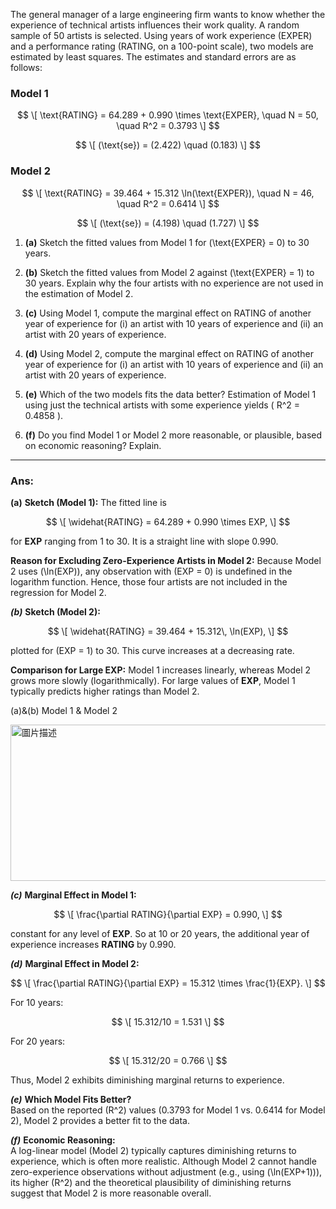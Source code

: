 The general manager of a large engineering firm wants to know whether the experience of technical artists influences their work quality. A random sample of 50 artists is selected. Using years of work experience (EXPER) and a performance rating (RATING, on a 100-point scale), two models are estimated by least squares. The estimates and standard errors are as follows:

### Model 1

$$
\[
\text{RATING} = 64.289 + 0.990 \times \text{EXPER}, \quad N = 50, \quad R^2 = 0.3793
\]
$$

$$
\[
(\text{se}) = (2.422) \quad (0.183)
\]
$$

### Model 2

$$
\[
\text{RATING} = 39.464 + 15.312 \ln(\text{EXPER}), \quad N = 46, \quad R^2 = 0.6414
\]
$$

$$
\[
(\text{se}) = (4.198) \quad (1.727)
\]
$$

1. **(a)** Sketch the fitted values from Model 1 for \(\text{EXPER} = 0\) to 30 years.

2. **(b)** Sketch the fitted values from Model 2 against \(\text{EXPER} = 1\) to 30 years. Explain why the four artists with no experience are not used in the estimation of Model 2.

3. **(c)** Using Model 1, compute the marginal effect on RATING of another year of experience for (i) an artist with 10 years of experience and (ii) an artist with 20 years of experience.

4. **(d)** Using Model 2, compute the marginal effect on RATING of another year of experience for (i) an artist with 10 years of experience and (ii) an artist with 20 years of experience.

5. **(e)** Which of the two models fits the data better? Estimation of Model 1 using just the technical artists with some experience yields \( R^2 = 0.4858 \).

6. **(f)** Do you find Model 1 or Model 2 more reasonable, or plausible, based on economic reasoning? Explain.

---

### Ans:

**(a)**
**Sketch (Model 1):** The fitted line is

$$
\[
\widehat{RATING} = 64.289 + 0.990 \times EXP,
\]
$$

for **EXP** ranging from 1 to 30. It is a straight line with slope 0.990.

**Reason for Excluding Zero-Experience Artists in Model 2:** Because Model 2 uses \(\ln(EXP)\), any observation with \(EXP = 0\) is undefined in the logarithm function. Hence, those four artists are not included in the regression for Model 2.

***(b)***
**Sketch (Model 2):**

$$
\[
\widehat{RATING} = 39.464 + 15.312\, \ln(EXP),
\]
$$

plotted for \(EXP = 1\) to 30. This curve increases at a decreasing rate.

**Comparison for Large EXP:** Model 1 increases linearly, whereas Model 2 grows more slowly (logarithmically). For large values of **EXP**, Model 1 typically predicts higher ratings than Model 2.


(a)&(b) Model 1 & Model 2

<img src="https://github.com/user-attachments/assets/b96874c3-b7e3-4b21-9cdd-bbd462d03aa7" alt="圖片描述" width="600" height="250" />

***(c)***
**Marginal Effect in Model 1:**

$$
\[
\frac{\partial RATING}{\partial EXP} = 0.990,
\]
$$

constant for any level of **EXP**. So at 10 or 20 years, the additional year of experience increases **RATING** by 0.990.

***(d)***
**Marginal Effect in Model 2:**

$$
\[
\frac{\partial RATING}{\partial EXP} = 15.312 \times \frac{1}{EXP}.
\]
$$

For 10 years:

$$
\[
15.312/10 = 1.531
\]
$$

For 20 years:

$$
\[
15.312/20 = 0.766
\]
$$

Thus, Model 2 exhibits diminishing marginal returns to experience.

***(e)***
**Which Model Fits Better?**  
Based on the reported \(R^2\) values (0.3793 for Model 1 vs. 0.6414 for Model 2), Model 2 provides a better fit to the data.

***(f)***
**Economic Reasoning:**  
A log-linear model (Model 2) typically captures diminishing returns to experience, which is often more realistic. Although Model 2 cannot handle zero-experience observations without adjustment (e.g., using \(\ln(EXP+1)\)), its higher \(R^2\) and the theoretical plausibility of diminishing returns suggest that Model 2 is more reasonable overall.



